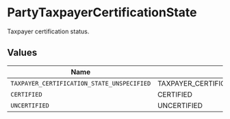 # PartyTaxpayerCertificationState

Taxpayer certification status.


## Values

| Name                                       | Value                                      |
| ------------------------------------------ | ------------------------------------------ |
| `TAXPAYER_CERTIFICATION_STATE_UNSPECIFIED` | TAXPAYER_CERTIFICATION_STATE_UNSPECIFIED   |
| `CERTIFIED`                                | CERTIFIED                                  |
| `UNCERTIFIED`                              | UNCERTIFIED                                |